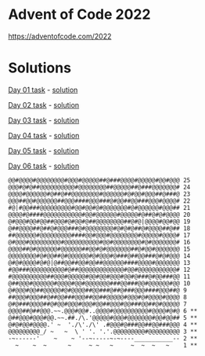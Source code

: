 # Advent of Code 2022

https://adventofcode.com/2022

# Solutions

[Day 01 task](./day01.task.md) - [solution](./day01.js)

[Day 02 task](./day02.task.md) - [solution](./day02.js)

[Day 03 task](./day03.task.md) - [solution](./day03.js)

[Day 04 task](./day04.task.md) - [solution](./day04.js)

[Day 05 task](./day05.task.md) - [solution](./day05.js)

[Day 06 task](./day06.task.md) - [solution](./day06.js)

```
@@#@@@@#@@@@@@@@#@@@#@@@@@##@###@@@@#@@@@@#@@#@@@ 25
@@@#@#@##@@@@@@@@@@#@@@@@@@@##@@@@@##@###@@@@@@@# 24
@@@@#@@@@@@#@##@##@@@@@@@@#@@@@@@#@#@@#@@@##@###@ 23
@@@##@@#@@@@@@##@@@####@@@###@#@@##@@###@@@#@@@@# 22
#@|#@@###@@@@@@@@@#@@#@@#@#@@@@@@@#@#@@@@@@#@@@## 21
@@@@#@####@@@@@@@@@@@#@@#@@@@@@#@@@@@#@##@#@#@@@@ 20
@#@@@#@@#@@##@@@#@#@@#@##@@@@@@@@##@#@|@@@@#@@#@@ 19
@##@@@@##@##@#@@@###@#@@@@@@@@#@#@#@##@#@@@@##@## 18
##@@@@@@#@@@@@@@@@####@@#@@@#@@@@@@@@#@@@@@#@@@@# 17
@#@@@#@@@@@@@@@#@@@@@@@@@@#@@#@@@@@@@@#@#@@@@@@@# 16
@@@@##@#@@@@@@#@@@@@@##@@#@#@@@@@@@##@#@@#@@@@@@@ 15
@@@@@@@@#@#@@##@#@@@@@@#@#@@@#@###@##@@###@#@#@@@ 14
@#@#@@@@#@#@|@##@@##@@#@@##@@@@@@####@@@@#@@@@@@@ 13
#@@###@@@@@@@@@@#@##@@@@@@@@@@@@@#@@#@@@@@@@@@@@# 12
#@@@@@@@@@@##@@@#@@@@@#@@#@@#@@@#@@#@###@#@@###@@ 11
@##@@@#@@@@@@#@@@@#@@#@@@@@@@###@@###@@#@@@@@@#@@ 10
@#@@@#@@##@@@@@#@#@@@@##@@###@##@###@@@####@@@##@ 9
##@@@#@@@##@##@@###@@@##@@##@@@@@#@@@#@#@@@@#@@@@ 8
@#@###@@@@##@#@@#@@@#@@@#@@##@@@#@@###@@##@#@@@@@ 7
@@@@##@##@@@.~~.@@@#@@#..@@@@#@@@@@@@@@@#@@@@#@#@ 6 **
@##@@@#@@@#@@.~~.##./\.'@@@@@#@@@#@@@@@@@#@@#@@## 5 **
@#@#@@#@@@@.' ~  './\'./\' .#@@@#@###@@##@@###@@@ 4 **
@@@@@@@@@_/ ~   ~  \ ' '. '.'.@@@@@@@@@#@@@@@@@@@ 3 **
-~------'    ~    ~ '--~-----~-~----___________-- 2 **
  ~    ~  ~      ~     ~ ~   ~     ~  ~  ~   ~    1 **
```
